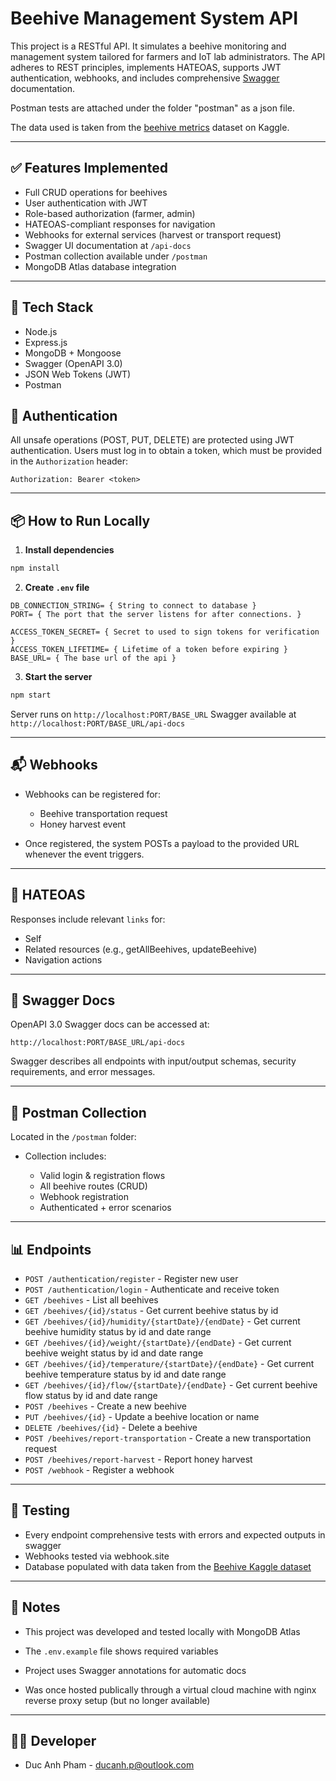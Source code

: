 # Beehive Management System API

This project is a RESTful API. It simulates a beehive monitoring and management system tailored for farmers and IoT lab administrators. The API adheres to REST principles, implements HATEOAS, supports JWT authentication, webhooks, and includes comprehensive [Swagger](https://swagger.io/docs/) documentation.

Postman tests are attached under the folder "postman" as a json file.

The data used is taken from the [beehive metrics](https://www.kaggle.com/datasets/se18m502/bee-hive-metrics) dataset on Kaggle.

---

## ✅ Features Implemented

* Full CRUD operations for beehives
* User authentication with JWT
* Role-based authorization (farmer, admin)
* HATEOAS-compliant responses for navigation
* Webhooks for external services (harvest or transport request)
* Swagger UI documentation at `/api-docs`
* Postman collection available under `/postman`
* MongoDB Atlas database integration

---

## 🧪 Tech Stack

* Node.js
* Express.js
* MongoDB + Mongoose
* Swagger (OpenAPI 3.0)
* JSON Web Tokens (JWT)
* Postman

## 🔐 Authentication

All unsafe operations (POST, PUT, DELETE) are protected using JWT authentication. Users must log in to obtain a token, which must be provided in the `Authorization` header:

```
Authorization: Bearer <token>
```

---

## 📦 How to Run Locally

1. **Install dependencies**

```bash
npm install
```

2. **Create `.env` file**

```
DB_CONNECTION_STRING= { String to connect to database }
PORT= { The port that the server listens for after connections. }

ACCESS_TOKEN_SECRET= { Secret to used to sign tokens for verification }
ACCESS_TOKEN_LIFETIME= { Lifetime of a token before expiring }
BASE_URL= { The base url of the api }
```

3. **Start the server**

```bash
npm start
```

Server runs on `http://localhost:PORT/BASE_URL`
Swagger available at `http://localhost:PORT/BASE_URL/api-docs`

---

## 📬 Webhooks

* Webhooks can be registered for:

  * Beehive transportation request
  * Honey harvest event
* Once registered, the system POSTs a payload to the provided URL whenever the event triggers.

---

## 📘 HATEOAS

Responses include relevant `links` for:

* Self
* Related resources (e.g., getAllBeehives, updateBeehive)
* Navigation actions

---

## 📑 Swagger Docs

OpenAPI 3.0 Swagger docs can be accessed at:

```
http://localhost:PORT/BASE_URL/api-docs
```

Swagger describes all endpoints with input/output schemas, security requirements, and error messages.

---

## 📄 Postman Collection

Located in the `/postman` folder:

* Collection includes:

  * Valid login & registration flows
  * All beehive routes (CRUD)
  * Webhook registration
  * Authenticated + error scenarios

---

## 📊 Endpoints

* `POST /authentication/register` - Register new user
* `POST /authentication/login` - Authenticate and receive token
* `GET /beehives` - List all beehives
* `GET /beehives/{id}/status` - Get current beehive status by id
* `GET /beehives/{id}/humidity/{startDate}/{endDate}` - Get current beehive humidity status by id and date range
* `GET /beehives/{id}/weight/{startDate}/{endDate}` - Get current beehive weight status by id and date range
* `GET /beehives/{id}/temperature/{startDate}/{endDate}` - Get current beehive temperature status by id and date range
* `GET /beehives/{id}/flow/{startDate}/{endDate}` - Get current beehive flow status by id and date range
* `POST /beehives` - Create a new beehive
* `PUT /beehives/{id}` - Update a beehive location or name
* `DELETE /beehives/{id}` - Delete a beehive
* `POST /beehives/report-transportation` - Create a new transportation request
* `POST /beehives/report-harvest` - Report honey harvest
* `POST /webhook` - Register a webhook

---

## 🧪 Testing

* Every endpoint comprehensive tests with errors and expected outputs in swagger
* Webhooks tested via webhook.site
* Database populated with data taken from the [Beehive Kaggle dataset](https://www.kaggle.com/datasets/se18m502/bee-hive-metrics)

---

## 📌 Notes

* This project was developed and tested locally with MongoDB Atlas
* The `.env.example` file shows required variables
* Project uses Swagger annotations for automatic docs

* Was once hosted publically through a virtual cloud machine with nginx reverse proxy setup (but no longer available)

---

## 👨‍💻 Developer

* Duc Anh Pham - ducanh.p@outlook.com
